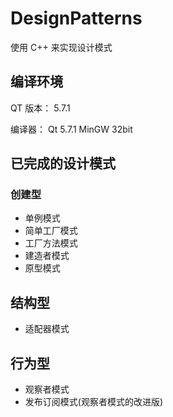 # DesignPatterns

使用 C++ 来实现设计模式

## 编译环境

QT 版本： 5.7.1

编译器： Qt 5.7.1 MinGW 32bit

## 已完成的设计模式

### 创建型

- 单例模式
- 简单工厂模式
- 工厂方法模式
- 建造者模式
- 原型模式

## 结构型

- 适配器模式

## 行为型

- 观察者模式
- 发布订阅模式(观察者模式的改进版)
